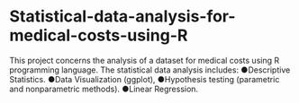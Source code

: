 # Statistical-data-analysis-for-medical-costs-using-R
This project concerns the analysis of a dataset for medical costs using R programming language. The statistical data analysis includes:
●Descriptive Statistics.
●Data Visualization (ggplot),
●Hypothesis testing (parametric and nonparametric methods).
●Linear Regression.
